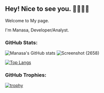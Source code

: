 ## Hey! Nice to see you. 👋👩🏻‍💻 
Welcome to My page.

I'm Manasa, Developer/Analyst.
<!--
 t/👩‍🏫 Avid Book Reader from 🇮🇳**Chennai,India** Currently studing in 🇺🇸**Buffalo**. 


**Manasamahesh/Manasamahesh** is a ✨ _special_ ✨ repository because its `README.md` (this file) appears on your GitHub profile.

Here are some ideas to get you started:

- 🔭 I’m currently working on ...
- 🌱 I’m currently learning ...
- 👯 I’m looking to collaborate on ...
- 🤔 I’m looking for help with ...
- 💬 Ask me about ...
- 📫 How to reach me: ...
- 😄 Pronouns: ...
- ⚡ Fun fact: ...
-->
### GitHub Stats:
![Manasa's GitHub stats](https://github-readme-stats.vercel.app/api?username=Manasamahesh&show_icons=true&theme=tokyonight)
![Screenshot (2658)](https://github.com/user-attachments/assets/7dbd30af-a935-4f40-8410-a0feb6b41d17)

[![Top Langs](https://github-readme-stats.vercel.app/api/top-langs/?username=Manasamahesh&layout=donut)](https://github.com/Manasamahesh/github-readme-stats)

### GitHub Trophies:
[![trophy](https://github-profile-trophy.vercel.app/?username=Manasamahesh)](https://github.com/ryo-ma/github-profile-trophy)



